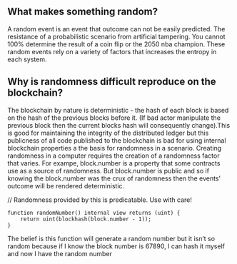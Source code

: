 ## What makes something random?

A random event is an event that outcome can not be easily predicted. The resistance of a probabilistic scenario from artificial tampering. You cannot 100% determine the result of a coin flip or the 2050  nba champion. These random events rely on a variety of factors that increases the entropy in each system.

## Why is randomness difficult reproduce on the blockchain?

The blockchain by nature is deterministic - the hash of each block is based on the hash of the previous blocks before it. (If bad actor manipulate the previous block then the current blocks hash will consequently change).This is good for maintaining the integrity of the distributed ledger but this publicness of all code published to the blockchain is bad for using internal blockchain properties a the basis for randomness in a scenario. Creating randomness in a computer requires the creation of a randomness factor that varies. For exampe, block.number is a property that some contracts use as a source of randomness. But block.number is public and so if knowing the block.number was the crux of randomness then the events’ outcome will be rendered deterministic.

// Randomness provided by this is predicatable. Use with care!

```
function randomNumber() internal view returns (uint) {
    return uint(blockhash(block.number - 1));
}
```

The belief is this function will generate a random number but it isn’t so random because if I know the block number is 67890, I can hash it myself and now I have the random number
